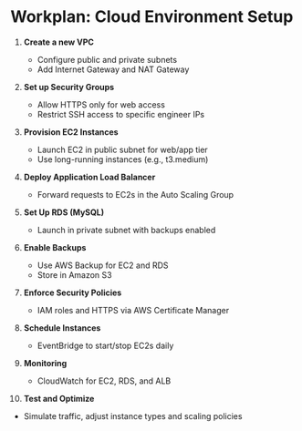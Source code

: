 # Workplan: Cloud Environment Setup

1. **Create a new VPC**
   - Configure public and private subnets
   - Add Internet Gateway and NAT Gateway

2. **Set up Security Groups**
   - Allow HTTPS only for web access
   - Restrict SSH access to specific engineer IPs

3. **Provision EC2 Instances**
   - Launch EC2 in public subnet for web/app tier
   - Use long-running instances (e.g., t3.medium)

4. **Deploy Application Load Balancer**
   - Forward requests to EC2s in the Auto Scaling Group

5. **Set Up RDS (MySQL)**
   - Launch in private subnet with backups enabled

6. **Enable Backups**
   - Use AWS Backup for EC2 and RDS
   - Store in Amazon S3

7. **Enforce Security Policies**
   - IAM roles and HTTPS via AWS Certificate Manager

8. **Schedule Instances**
   - EventBridge to start/stop EC2s daily

9. **Monitoring**
   - CloudWatch for EC2, RDS, and ALB

10. **Test and Optimize**
   - Simulate traffic, adjust instance types and scaling policies
